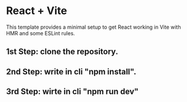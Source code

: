 # React + Vite

This template provides a minimal setup to get React working in Vite with HMR and some ESLint rules.

## 1st Step: clone the repository.

## 2nd Step: write in cli "npm install".

## 3rd Step: wirte in cli "npm run dev"
